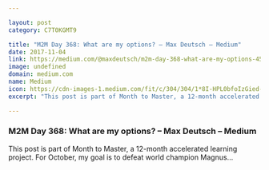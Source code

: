 ```yaml
---

layout: post
category: C7T0KGMT9

title: "M2M Day 368: What are my options? – Max Deutsch – Medium"
date: 2017-11-04
link: https://medium.com/@maxdeutsch/m2m-day-368-what-are-my-options-4504af1a715e?source=rss------machine_learning-5
image: undefined
domain: medium.com
name: Medium
icon: https://cdn-images-1.medium.com/fit/c/304/304/1*8I-HPL0bfoIzGied-dzOvA.png
excerpt: "This post is part of Month to Master, a 12-month accelerated learning project. For October, my goal is to defeat world champion Magnus…"

---
```


### M2M Day 368: What are my options? – Max Deutsch – Medium

This post is part of Month to Master, a 12-month accelerated learning project. For October, my goal is to defeat world champion Magnus…